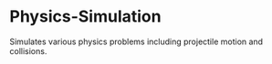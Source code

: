 # Physics-Simulation
Simulates various physics problems including projectile motion and collisions.
